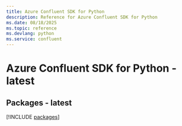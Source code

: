 ```yaml
---
title: Azure Confluent SDK for Python
description: Reference for Azure Confluent SDK for Python
ms.date: 08/18/2025
ms.topic: reference
ms.devlang: python
ms.service: confluent
---
```

# Azure Confluent SDK for Python - latest
## Packages - latest
[!INCLUDE [packages](confluent-index.md)]
